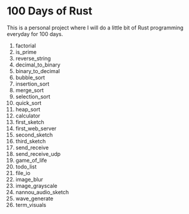 # 100 Days of Rust

This is a personal project where I will do a little bit of Rust programming everyday for 100 days.

1. factorial
2. is_prime
3. reverse_string
4. decimal_to_binary
5. binary_to_decimal
6. bubble_sort
7. insertion_sort
8. merge_sort
9. selection_sort
10. quick_sort
11. heap_sort
12. calculator
13. first_sketch
14. first_web_server
15. second_sketch
16. third_sketch
17. send_receive
18. send_receive_udp
19. game_of_life
20. todo_list
21. file_io
22. image_blur
23. image_grayscale
24. nannou_audio_sketch
25. wave_generate
26. term_visuals
